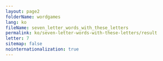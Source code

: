 ```yaml
---
layout: page2
folderName: wordgames
lang: ko
fileName: seven_letter_words_with_these_letters
permalink: ko/seven-letter-words-with-these-letters/result
letter: 7
sitemap: false
nointernationalization: true   
---
```

